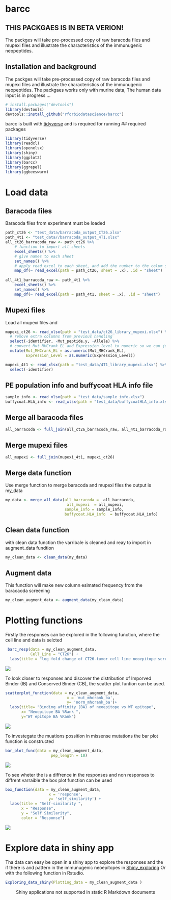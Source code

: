 barcc
================

<!-- README.md is generated from the README.Rmd file. Edit that file for updates -->

## THIS PACKGAES IS IN BETA VERION\!

The packges will take pre-processed copy of raw baracoda files and
mupexi files and illustrate the characteristics of the immunugenic
neopeptides.

## Installation and background

The packges will take pre-processed copy of raw baracoda files and
mupexi files and illustrate the characteristics of the immunugenic
neopeptides. The packgaes works only with murine data, The human data
input is in progress …

``` r
# install.packages("devtools")
library(devtools)
devtools::install_github("rforbiodatascience/barcc")
```

barcc is built with [tidyverse](https://github.com/tidyverse/tidyverse)
and is required for running \#\# required packages

``` r
library(tidyverse)
library(readxl)
library(openxlsx)
library(shiny)
library(ggplot2)
library(barcc)
library(ggrepel)
library(ggbeeswarm)
```

# Load data

## Baracoda files

Baracoda files from experiment must be loaded

``` r
path_ct26 <- "test_data/barracoda_output_CT26.xlsx"
path_4t1 <- "test_data//barracoda_output_4T1.xlsx"
all_ct26_barracoda_raw <- path_ct26 %>% 
    # function to import all sheets
    excel_sheets() %>% 
    # give names to each sheet
    set_names() %>% 
    # apply read_excel to each sheet, and add the number to the colum sheet
    map_df(~ read_excel(path = path_ct26, sheet = .x), .id = "sheet") 
  
all_4t1_barracoda_raw <- path_4t1 %>% 
    excel_sheets() %>% 
    set_names() %>% 
    map_df(~ read_excel(path = path_4t1, sheet = .x), .id = "sheet")
```

## Mupexi files

Load all mupexi files
and

``` r
mupexi_ct26 <- read_xlsx(path = "test_data/ct26_library_mupexi.xlsx") %>% 
  # remove extra columns from previous handling
  select(-identifier, -Mut_peptide.y, -Allele) %>% 
  # convert Mut_MHCrank_EL and Expression level to numeric so we can join both files
  mutate(Mut_MHCrank_EL = as.numeric(Mut_MHCrank_EL),
         Expression_Level = as.numeric(Expression_Level))

mupexi_4t1 <- read_xlsx(path = "test_data/4T1_library_mupexi.xlsx") %>% 
  select(-identifier)
```

## PE population info and buffycoat HLA info file

``` r
sample_info <- read_xlsx(path = "test_data/sample_info.xlsx")
buffycoat.HLA_info <- read_xlsx(path = "test_data/buffycoatHLA_info.xlsx")
```

## Merge all baracoda files

``` r
all_barracoda <- full_join(all_ct26_barracoda_raw, all_4t1_barracoda_raw)
```

## Merge mupexi files

``` r
all_mupexi <- full_join(mupexi_4t1, mupexi_ct26) 
```

## Merge data function

Use merge function to merge baracoda and mupexi files the output is
my\_data

``` r
my_data <- merge_all_data(all_barracoda =  all_barracoda,
                           all_mupexi  = all_mupexi,
                          sample_info = sample_info,
                          buffycoat.HLA_info  = buffycoat.HLA_info)
```

## Clean data function

with clean data function the varribale is cleaned and reay to import in
augment\_data fundtion

``` r
my_clean_data <- clean_data(my_data)
```

## Augment data

This function will make new column esimated frequency from the baracaoda
screening

``` r
my_clean_augment_data <- augment_data(my_clean_data)
```

# Plotting functions

Firstly the responses can be explored in the following function, where
the cell line and data is selcted

``` r
 barc_resp(data = my_clean_augment_data,
           Cell_Line = "CT26") +
  labs(title = "log fold change of CT26-tumor cell line neoepitope screen")
```

![](README-baracoda_response_plot-1.png)<!-- -->

To look closer to responses and discover the distribution of Imporved
Binder (IB) and Conserved Binder (CB), the scatter plot funtion can be
used.

``` r
scatterplot_function(data = my_clean_augment_data,
                           x = 'mut_mhcrank_ba', 
                           y= 'norm_mhcrank_ba')+
  labs(title= "Binding affinity (BA) of neoepitope vs WT epitope",
       x= "Neoepitope BA %Rank ",
       y="WT epitope BA %Rank")
```

![](README-scatter_plot-1.png)<!-- -->

To investegate the muations possition in missense mutations the bar plot
function is constructed

``` r
bar_plot_func(data = my_clean_augment_data,
                    pep_length = 10)
```

![](README-bar_plot-1.png)<!-- -->

To see wheter the is a diffrence in the responses and non responses to
diffrent varraible the box plot function can be used

``` r
box_function(data = my_clean_augment_data, 
                   x = 'response',
                   y= 'self_similarity') +
  labs(title = "Self-similarity ", 
       x = "Response", 
       y = "Self Similarity",
       color = "Response")
```

![](README-box_plot-1.png)<!-- -->

# Explore data in shiny app

Tha data can easy be open in a shiny app to explore the responses and
the if there is and pattern in the immunugenic neoepitopes in
[Shiny\_exploring](https://annie-borch.shinyapps.io/exploring_data/) Or
with the following function in
Rstudio.

``` r
Exploring_data_shiny(Plotting_data = my_clean_augment_data )
```

<!--html_preserve-->

<div class="muted well" style="width: 100% ; height: 400px ; text-align: center; box-sizing: border-box; -moz-box-sizing: border-box; -webkit-box-sizing: border-box;">

Shiny applications not supported in static R Markdown documents

</div>

<!--/html_preserve-->
